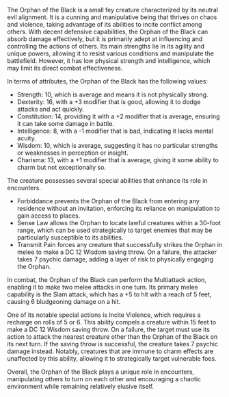 The Orphan of the Black is a small fey creature characterized by its neutral evil alignment. It is a cunning and manipulative being that thrives on chaos and violence, taking advantage of its abilities to incite conflict among others. With decent defensive capabilities, the Orphan of the Black can absorb damage effectively, but it is primarily adept at influencing and controlling the actions of others. Its main strengths lie in its agility and unique powers, allowing it to resist various conditions and manipulate the battlefield. However, it has low physical strength and intelligence, which may limit its direct combat effectiveness. 

In terms of attributes, the Orphan of the Black has the following values: 

- Strength: 10, which is average and means it is not physically strong. 
- Dexterity: 16, with a +3 modifier that is good, allowing it to dodge attacks and act quickly.
- Constitution: 14, providing it with a +2 modifier that is average, ensuring it can take some damage in battle.
- Intelligence: 8, with a -1 modifier that is bad, indicating it lacks mental acuity.
- Wisdom: 10, which is average, suggesting it has no particular strengths or weaknesses in perception or insight.
- Charisma: 13, with a +1 modifier that is average, giving it some ability to charm but not exceptionally so.

The creature possesses several special abilities that enhance its role in encounters. 

- Forbiddance prevents the Orphan of the Black from entering any residence without an invitation, enforcing its reliance on manipulation to gain access to places.
- Sense Law allows the Orphan to locate lawful creatures within a 30-foot range, which can be used strategically to target enemies that may be particularly susceptible to its abilities.
- Transmit Pain forces any creature that successfully strikes the Orphan in melee to make a DC 12 Wisdom saving throw. On a failure, the attacker takes 7 psychic damage, adding a layer of risk to physically engaging the Orphan.

In combat, the Orphan of the Black can perform the Multiattack action, enabling it to make two melee attacks in one turn. Its primary melee capability is the Slam attack, which has a +5 to hit with a reach of 5 feet, causing 6 bludgeoning damage on a hit.

One of its notable special actions is Incite Violence, which requires a recharge on rolls of 5 or 6. This ability compels a creature within 15 feet to make a DC 12 Wisdom saving throw. On a failure, the target must use its action to attack the nearest creature other than the Orphan of the Black on its next turn. If the saving throw is successful, the creature takes 7 psychic damage instead. Notably, creatures that are immune to charm effects are unaffected by this ability, allowing it to strategically target vulnerable foes.

Overall, the Orphan of the Black plays a unique role in encounters, manipulating others to turn on each other and encouraging a chaotic environment while remaining relatively elusive itself.